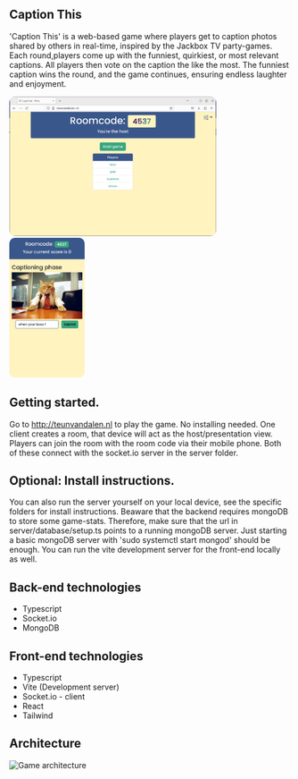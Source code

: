 ## Caption This
'Caption This' is a web-based game where players get to caption photos shared by others in real-time, inspired by the Jackbox TV party-games. Each round,players come up with the funniest, quirkiest, or most relevant captions. All players then vote on the caption the like the most. The funniest caption wins the round, and the game continues, ensuring endless laughter and enjoyment. 

<img alt="Game screenshot Host" height="250" style="border-radius: 10px;" src="./client/src/assets/Screenshot_host.png"/>
<img alt="Game screenshot Player" height="250" style="border-radius: 10px;" src="./client/src/assets/Screenshot_player.png"/>

## Getting started. 
Go to http://teunvandalen.nl to play the game. No installing needed. One client creates a room, that device will act as the host/presentation view. Players can join the room with the room code via their mobile phone. Both of these connect with the socket.io server in the server folder.

## Optional: Install instructions.
You can also run the server yourself on your local device, see the specific folders for install instructions. Beaware that the backend requires mongoDB to store some game-stats. Therefore, make sure that the url in server/database/setup.ts points to a running mongoDB server. Just starting a basic mongoDB server with 'sudo systemctl start mongod' should be enough. 
You can run the vite development server for the front-end locally as well. 

## Back-end technologies
- Typescript
- Socket.io
- MongoDB

## Front-end technologies
- Typescript
- Vite (Development server)
- Socket.io - client
- React
- Tailwind

## Architecture
<img alt="Game architecture" height="400" src="./client/src/assets/Architecture.png"/>

